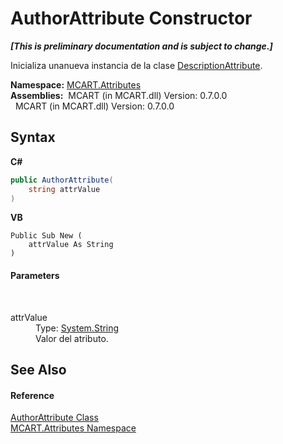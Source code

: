 # AuthorAttribute Constructor 
 _**\[This is preliminary documentation and is subject to change.\]**_

Inicializa unanueva instancia de la clase <a href="0fe6633a-3722-1eb7-2f3f-ea5248fc7571">DescriptionAttribute</a>.

**Namespace:**&nbsp;<a href="149c1cbf-2082-5e41-e423-c506e9b98202">MCART.Attributes</a><br />**Assemblies:**&nbsp;&nbsp;MCART (in MCART.dll) Version: 0.7.0.0<br />&nbsp;&nbsp;MCART (in MCART.dll) Version: 0.7.0.0<br />

## Syntax

**C#**<br />
``` C#
public AuthorAttribute(
	string attrValue
)
```

**VB**<br />
``` VB
Public Sub New ( 
	attrValue As String
)
```


#### Parameters
&nbsp;<dl><dt>attrValue</dt><dd>Type: <a href="http://msdn2.microsoft.com/es-es/library/s1wwdcbf" target="_blank">System.String</a><br />Valor del atributo.</dd></dl>

## See Also


#### Reference
<a href="2380dda1-e798-30a4-8a05-f4244ecca81b">AuthorAttribute Class</a><br /><a href="149c1cbf-2082-5e41-e423-c506e9b98202">MCART.Attributes Namespace</a><br />
